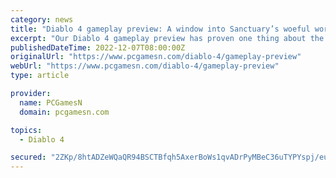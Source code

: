 ```yaml
---
category: news
title: "Diablo 4 gameplay preview: A window into Sanctuary’s woeful world"
excerpt: "Our Diablo 4 gameplay preview has proven one thing about the next chapter in Blizzard’s action RPG saga - Diablo is back, and it’s gore-geous ..."
publishedDateTime: 2022-12-07T08:00:00Z
originalUrl: "https://www.pcgamesn.com/diablo-4/gameplay-preview"
webUrl: "https://www.pcgamesn.com/diablo-4/gameplay-preview"
type: article

provider:
  name: PCGamesN
  domain: pcgamesn.com

topics:
  - Diablo 4

secured: "2ZKp/8htADZeWQaQR94BSCTBfqh5AxerBoWs1qvADrPyMBeC36uTYPYspj/euIE+BxI2cZ+ZbeDN0bF4MJNQPkP8kJaKj4uBhVWTo7TBmxfJJl71kBCH6y5qTMTmHOQhxGrsnXdqTV+ZnU86NWVRDqqi4n2hlNDfO1DwVciqis40PckI31nTC1Kwq0A9RVCnpyZcG9pXMlnRFeo3+CgsleJhMOOrHGTyiDCfLxy1zKDe6hrrPBx7YEggxESnFRhjbx5DoHP8VH0pIpagf1ZqiVv4NyY0bMiaxVxL3hiygSFhdZTENyJfO+G3GB0E+rEr88EG4Ew3Bgy9jOKRH6tr/u3YYvexRI6v/aduNFTV8bs=;wuQIxftj17/FCYmXc305xg=="
---
```


